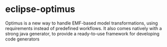 eclipse-optimus
===============

Optimus is a new way to handle EMF-based model transformations, using requirements instead of predefined workflows. It also comes natively with a strong java generator, to provide a ready-to-use framework for developing code generators
